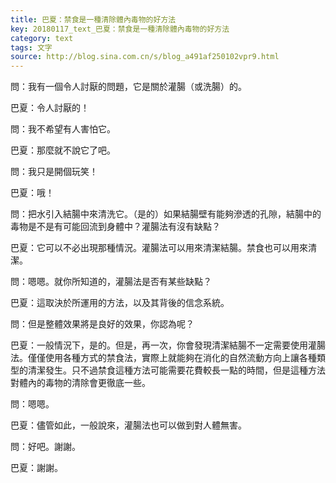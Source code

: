 ```yaml
---
title: 巴夏：禁食是一種清除體內毒物的好方法
key: 20180117_text_巴夏：禁食是一種清除體內毒物的好方法
category: text
tags: 文字
source: http://blog.sina.com.cn/s/blog_a491af250102vpr9.html
---
```


問：我有一個令人討厭的問題，它是關於灌腸（或洗腸）的。

巴夏：令人討厭的！

問：我不希望有人害怕它。

巴夏：那麼就不說它了吧。

問：我只是開個玩笑！

巴夏：哦！

問：把水引入結腸中來清洗它。（是的）如果結腸壁有能夠滲透的孔隙，結腸中的毒物是不是有可能回流到身體中？灌腸法有沒有缺點？

巴夏：它可以不必出現那種情況。灌腸法可以用來清潔結腸。禁食也可以用來清潔。

問：嗯嗯。就你所知道的，灌腸法是否有某些缺點？

巴夏：這取決於所運用的方法，以及其背後的信念系統。

問：但是整體效果將是良好的效果，你認為呢？

巴夏：一般情況下，是的。但是，再一次，你會發現清潔結腸不一定需要使用灌腸法。僅僅使用各種方式的禁食法，實際上就能夠在消化的自然流動方向上讓各種類型的清潔發生。只不過禁食這種方法可能需要花費較長一點的時間，但是這種方法對體內的毒物的清除會更徹底一些。

問：嗯嗯。

巴夏：儘管如此，一般說來，灌腸法也可以做到對人體無害。

問：好吧。謝謝。

巴夏：謝謝。

